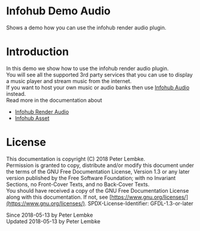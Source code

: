 # Infohub Demo Audio

Shows a demo how you can use the infohub render audio plugin.

# Introduction

In this demo we show how to use the infohub render audio plugin.  
You will see all the supported 3rd party services that you can use to display a music player and stream music from the
internet.  
If you want to host your own music or audio banks then use [Infohub Audio](plugin,infohub_audio) instead.  
Read more in the documentation about

- [Infohub Render Audio](plugin,infohub_render_audio)
- [Infohub Asset](plugin,infohub_asset)

# License

This documentation is copyright (C) 2018 Peter Lembke.    
Permission is granted to copy, distribute and/or modify this document under the terms of the GNU Free Documentation
License, Version 1.3 or any later version published by the Free Software Foundation; with no Invariant Sections, no
Front-Cover Texts, and no Back-Cover Texts.    
You should have received a copy of the GNU Free Documentation License along with this documentation. If not,
see [https://www.gnu.org/licenses/](https://www.gnu.org/licenses/). SPDX-License-Identifier: GFDL-1.3-or-later

Since 2018-05-13 by Peter Lembke  
Updated 2018-05-13 by Peter Lembke  
